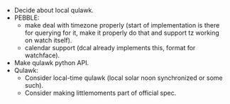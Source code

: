 * Decide about local qulawk.
* PEBBLE:
  - make deal with timezone properly (start of implementation is there for querying for it, make it properly do that and support tz working on watch itself).
  - calendar support (dcal already implements this, format for watchface).
* Make qulawk python API.
* Qulawk:
  - Consider local-time qulawk (local solar noon synchronized or some such).
  - Consider making littlemoments part of official spec.
